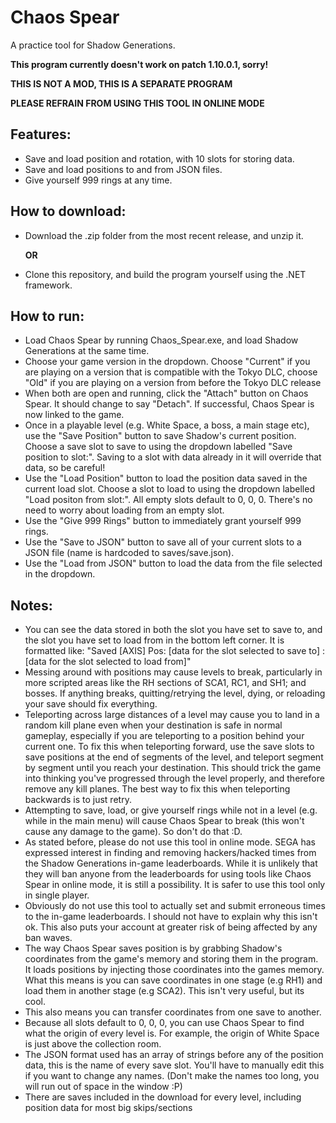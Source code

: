 # Chaos Spear
A practice tool for Shadow Generations. 

**This program currently doesn't work on patch 1.10.0.1, sorry!**

**THIS IS NOT A MOD, THIS IS A SEPARATE PROGRAM**

**PLEASE REFRAIN FROM USING THIS TOOL IN ONLINE MODE**

## Features:
- Save and load position and rotation, with 10 slots for storing data.
- Save and load positions to and from JSON files.
- Give yourself 999 rings at any time.

## How to download:
- Download the .zip folder from the most recent release, and unzip it.

  **OR**

- Clone this repository, and build the program yourself using the .NET framework.

## How to run:
- Load Chaos Spear by running Chaos_Spear.exe, and load Shadow Generations at the same time.
- Choose your game version in the dropdown. Choose "Current" if you are playing on a version that is compatible with the Tokyo DLC, choose "Old" if you are playing on a version from before the Tokyo DLC release
- When both are open and running, click the "Attach" button on Chaos Spear. It should change to say "Detach". If successful, Chaos Spear is now linked to the game.
- Once in a playable level (e.g. White Space, a boss, a main stage etc), use the "Save Position" button to save Shadow's current position. Choose a save slot to save to using the dropdown labelled "Save position to slot:". Saving to a slot with data already in it will override that data, so be careful!
- Use the "Load Position" button to load the position data saved in the current load slot. Choose a slot to load to using the dropdown labelled "Load positon from slot:". All empty slots default to 0, 0, 0. There's no need to worry about loading from an empty slot.
- Use the "Give 999 Rings" button to immediately grant yourself 999 rings.
- Use the "Save to JSON" button to save all of your current slots to a JSON file (name is hardcoded to saves/save.json).
- Use the "Load from JSON" button to load the data from the file selected in the dropdown.

## Notes:
- You can see the data stored in both the slot you have set to save to, and the slot you have set to load from in the bottom left corner. It is formatted like: "Saved [AXIS] Pos: [data for the slot selected to save to] : [data for the slot selected to load from]" 
- Messing around with positions may cause levels to break, particularly in more scripted areas like the RH sections of SCA1, RC1, and SH1; and bosses. If anything breaks, quitting/retrying the level, dying, or reloading your save should fix everything.
- Teleporting across large distances of a level may cause you to land in a random kill plane even when your destination is safe in normal gameplay, especially if you are teleporting to a position behind your current one. To fix this when teleporting forward, use the save slots to save positions at the end of segments of the level, and teleport segment by segment until you reach your destination. This should trick the game into thinking you've progressed through the level properly, and therefore remove any kill planes. The best way to fix this when teleporting backwards is to just retry.
- Attempting to save, load, or give yourself rings while not in a level (e.g. while in the main menu) will cause Chaos Spear to break (this won't cause any damage to the game). So don't do that :D.
- As stated before, please do not use this tool in online mode. SEGA has expressed interest in finding and removing hackers/hacked times from the Shadow Generations in-game leaderboards. While it is unlikely that they will ban anyone from the leaderboards for using tools like Chaos Spear in online mode, it is still a possibility. It is safer to use this tool only in single player.
- Obviously do not use this tool to actually set and submit erroneous times to the in-game leaderboards. I should not have to explain why this isn't ok. This also puts your account at greater risk of being affected by any ban waves.
- The way Chaos Spear saves position is by grabbing Shadow's coordinates from the game's memory and storing them in the program. It loads positions by injecting those coordinates into the games memory. What this means is you can save coordinates in one stage (e.g RH1) and load them in another stage (e.g SCA2). This isn't very useful, but its cool.
- This also means you can transfer coordinates from one save to another.
- Because all slots default to 0, 0, 0, you can use Chaos Spear to find what the origin of every level is. For example, the origin of White Space is just above the collection room.
- The JSON format used has an array of strings before any of the position data, this is the name of every save slot. You'll have to manually edit this if you want to change any names. (Don't make the names too long, you will run out of space in the window :P)
- There are saves included in the download for every level, including position data for most big skips/sections
